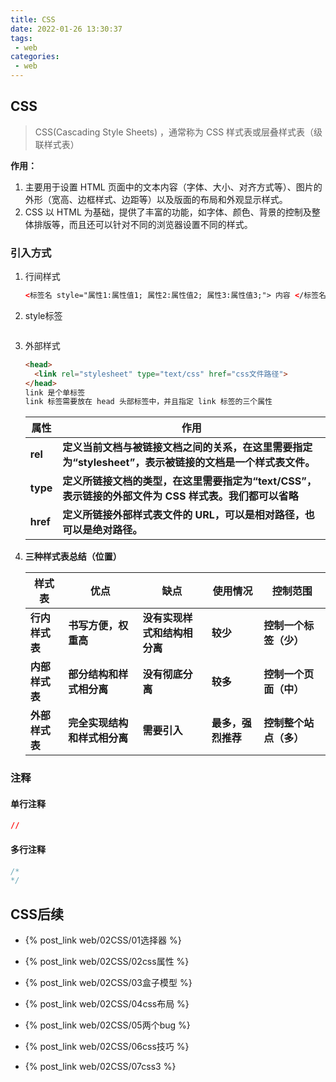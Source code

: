 ```yaml
---
title: CSS
date: 2022-01-26 13:30:37
tags:
 - web
categories:
 - web
---
```


## CSS

>  CSS(Cascading Style Sheets)  ，通常称为 CSS 样式表或层叠样式表（级联样式表）

**作用：**

1. 主要用于设置 HTML 页面中的文本内容（字体、大小、对齐方式等）、图片的外形（宽高、边框样式、边距等）以及版面的布局和外观显示样式。
2. CSS 以 HTML 为基础，提供了丰富的功能，如字体、颜色、背景的控制及整体排版等，而且还可以针对不同的浏览器设置不同的样式。

### 引入方式

1. 行间样式

   ```html
   <标签名 style="属性1:属性值1; 属性2:属性值2; 属性3:属性值3;"> 内容 </标签名>内部样式表
   ```

2. style标签

   ```html
   
   ```

3. 外部样式

   ```html
   <head>
     <link rel="stylesheet" type="text/css" href="css文件路径">
   </head>
   link 是个单标签
   link 标签需要放在 head 头部标签中，并且指定 link 标签的三个属性
   ```

   | **属性** | **作用**                                                     |
   | -------- | ------------------------------------------------------------ |
   | **rel**  | **定义当前文档与被链接文档之间的关系，在这里需要指定为“stylesheet”，表示被链接的文档是一个样式表文件。** |
   | **type** | **定义所链接文档的类型，在这里需要指定为“text/CSS”，表示链接的外部文件为 CSS 样式表。我们都可以省略** |
   | **href** | **定义所链接外部样式表文件的 URL，可以是相对路径，也可以是绝对路径。** |

4. **三种样式表总结（位置）**

   | **样式表**     | **优点**                     | **缺点**                     | **使用情况**       | **控制范围**           |
   | -------------- | ---------------------------- | ---------------------------- | ------------------ | ---------------------- |
   | **行内样式表** | **书写方便，权重高**         | **没有实现样式和结构相分离** | **较少**           | **控制一个标签（少）** |
   | **内部样式表** | **部分结构和样式相分离**     | **没有彻底分离**             | **较多**           | **控制一个页面（中）** |
   | **外部样式表** | **完全实现结构和样式相分离** | **需要引入**                 | **最多，强烈推荐** | **控制整个站点（多）** |



### 注释

#### 单行注释

```css
//
```

#### 多行注释

```css
/*
*/
```

## CSS后续

- {% post_link web/02CSS/01选择器 %}

- {% post_link web/02CSS/02css属性 %}

- {% post_link web/02CSS/03盒子模型 %}

- {% post_link web/02CSS/04css布局 %}

- {% post_link web/02CSS/05两个bug %}

- {% post_link web/02CSS/06css技巧 %}

- {% post_link web/02CSS/07css3 %}

  